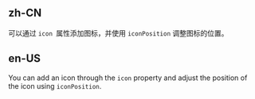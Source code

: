 ## zh-CN

可以通过 `icon `属性添加图标，并使用 `iconPosition` 调整图标的位置。

## en-US

You can add an icon through the `icon` property and adjust the position of the icon using `iconPosition`.
